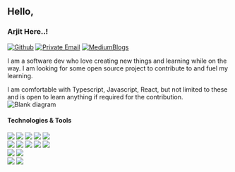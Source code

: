 

## Hello, 

### Arjit Here..! 
[![Github](https://img.shields.io/badge/GitHub-%2312100E.svg?&style=for-the-badge&logo=Github&logoColor=white)](https://github.com/arjitss)
[![Private Email](https://img.shields.io/badge/email-arjit.sharma@gmail.com-D14836.svg?&style=for-the-badge&logo=mail.ru&logoColor=white)](mailto:arjit.sharma@gmail.com)
[![MediumBlogs](https://img.shields.io/badge/Medium%20@arjitss-%2312100E.svg?&style=for-the-badge&logo=Medium&logoColor=white)](https://medium.com/@arjitss)

I am a software dev who love creating new things and learning while on the way. 
I am looking for some open source project to contribute to and fuel my learning. 

I am comfortable with Typescript, Javascript, React, but not limited to these and is open to learn anything if required for the contribution.
![Blank diagram](https://user-images.githubusercontent.com/27133741/116826270-166d5580-ab8b-11eb-9ee1-e93f2ecbea5b.png)


#### Technologies & Tools
![](https://img.shields.io/badge/Lang-TypeScript-informational?style=flat&logo=typescript&logoColor=white&color=2bbc8a)
![](https://img.shields.io/badge/Lang-NodeJS-informational?style=flat&logo=node.js&logoColor=white&color=2bbc8a)
![](https://img.shields.io/badge/Lang-C-informational?style=flat&logo=c&logoColor=white&color=2bbc8a)
![](https://img.shields.io/badge/Lang-C++-informational?style=flat&logo=c++&logoColor=white&color=2bbc8a)
![](https://img.shields.io/badge/Analytics-PowerBI-informational?style=flat&logo=power-bi&logoColor=white&color=2bbc8a)
<br>
![](https://img.shields.io/badge/DevOps-Docker-informational?style=flat&logo=docker&logoColor=white&color=2bbc8a)
![](https://img.shields.io/badge/DevOps-Git-informational?style=flat&logo=git&logoColor=white&color=2bbc8a)
![](https://img.shields.io/badge/DevOps-Azure-informational?style=flat&logo=microsoft-azure&logoColor=white&color=2bbc8a)
![](https://img.shields.io/badge/DevOps-Azure%20DevOps-informational?style=flat&logo=azuredevops&logoColor=white&color=2bbc8a)
![](https://img.shields.io/badge/Devops-Azure%20Pipelines-informational?style=flat&logo=azure-pipelines&logoColor=white&color=2bbc8a)
<br>
![](https://img.shields.io/badge/Cloud-Azure%20Function-informational?style=flat&logo=azure-functions&logoColor=white&color=2bbc8a)
![](https://img.shields.io/badge/Cloud-Azure%20WebApps-informational?style=flat&logo=microsoft-azure&logoColor=white&color=2bbc8a)
<br>
![](https://img.shields.io/badge/DB-Azure%20Cosmos-informational?style=flat&logo=microsoft-azure&logoColor=white&color=2bbc8a)
![](https://img.shields.io/badge/DB-SQL%20Server-informational?style=flat&logo=microsoft-sql-server&logoColor=white&color=2bbc8a)
